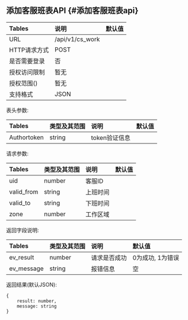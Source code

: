 ## 添加客服班表API {#添加客服班表api}

| Tables | 说明 | 默认值 |
| :--- | :--- | :--- |
| URL | /api/v1/cs\_work |  |
| HTTP请求方式 | POST |  |
| 是否需要登录 | 否 |  |
| 授权访问限制 | 暂无 |  |
| 授权范围\(\) | 暂无 |  |
| 支持格式 | JSON |  |

表头参数:

| Tables | 类型及其范围 | 说明 | 默认值 |
| :--- | :--- | :--- | :--- |
| Authortoken | string | token验证信息 |  |

请求参数:

| Tables | 类型及其范围 | 说明 | 默认值 |
| :--- | :--- | :--- | :--- |
| uid | number | 客服ID |  |
| valid\_from | string | 上班时间 |  |
| valid\_to | string | 下班时间 |  |
| zone | number | 工作区域 |  |

返回字段说明:

| Tables | 类型及其范围 | 说明 | 默认值 |
| :--- | :--- | :--- | :--- |
| ev\_result | number | 请求是否成功 | 0为成功, 1为错误 |
| ev\_message | string | 报错信息 | 空 |

返回结果\(默认JSON\):

```
{
    result: number,
    message: string
}
```



